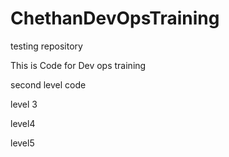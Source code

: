 # ChethanDevOpsTraining
testing repository

This is Code for Dev ops training

second level code

level 3

level4

level5
